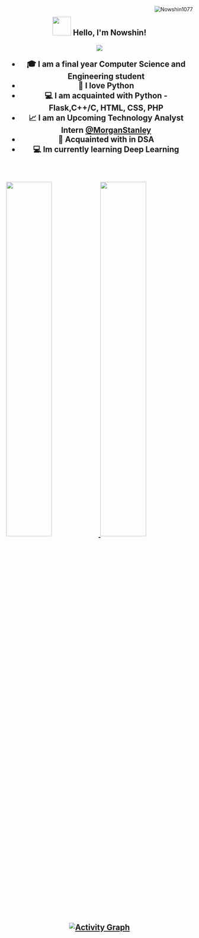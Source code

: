 <img align ="right" src="https://komarev.com/ghpvc/?username=Nowshin1077&label=Profile%20views&color=0e75b6&style=flat" alt="Nowshin1077"> 
<h2 align="center"><img src="https://media.giphy.com/media/mGcNjsfWAjY5AEZNw6/giphy.gif" width="50" /> Hello, I'm Nowshin! 
  
  <a href="https://github.com/DenverCoder1/readme-typing-svg"><img src="https://readme-typing-svg.herokuapp.com?lines=Final+Year+Undergrad+Student;Learning%20and%20growing&center=true&width=500&height=50"></a>
</p>


- 🎓 I am a final year Computer Science and Engineering student
- 💖 I love **Python**
- 💻 I am acquainted with **Python - Flask,C++/C, HTML, CSS, PHP**
- 📈 I am an Upcoming Technology Analyst Intern [@MorganStanley](https://www.morganstanley.com/)
- 📙 Acquainted with in DSA
- 💻 Im currently learning **Deep Learning**


<br/>
<p align="left">
  <a href="https://Nowshin1077.dev/">
  <img width="49.5%" src="https://github-readme-stats.vercel.app/api?username=Nowshin1077&show_icons=true&theme=gruvbox&hide_border=true" />
    <img width="49.5%" src="https://github-readme-streak-stats.herokuapp.com/?user=Nowshin1077&theme=gruvbox&hide_border=true" />
  </a>
</p>
<br>

[![Activity Graph](https://activity-graph.herokuapp.com/graph?username=Nowshin1077&custom_title=Contribution%20Graph&theme=gruvbox&bg_color=282828&hide_border=true&line=d1a01f&point=c58545)](https://Nowshin1077.dev)
